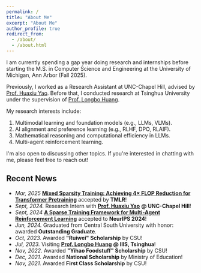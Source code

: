 ```yaml
---
permalink: /
title: "About Me"
excerpt: "About Me"
author_profile: true
redirect_from: 
  - /about/
  - /about.html
---
```


I am currently spending a gap year doing research and internships before starting the M.S. in Computer Science and Engineering at the University of Michigan, Ann Arbor (Fall 2025).

Previously, I worked as a Research Assistant at UNC-Chapel Hill, advised by [Prof. Huaxiu Yao](https://www.huaxiuyao.io/). Before that, I conducted research at Tsinghua University under the supervision of [Prof. Longbo Huang](https://people.iiis.tsinghua.edu.cn/~huang/).

My research interests include:
1. Multimodal learning and foundation models (e.g., LLMs, VLMs).
2. AI alignment and preference learning (e.g., RLHF, DPO, RLAIF).
3. Mathematical reasoning and computational efficiency in LLMs.
4. Multi-agent reinforcement learning.

I'm also open to discussing other topics. If you're interested in chatting with me, please feel free to reach out!

## Recent News
- *Mar, 2025* [**Mixed Sparsity Training: Achieving 4× FLOP Reduction for Transformer Pretraining**](https://arxiv.org/abs/2408.11746) accepted by **TMLR**!
- *Sept, 2024.* Research Intern with [**Prof. Huaxiu Yao**](https://www.huaxiuyao.io/) **@ UNC-Chapel Hill**!
- *Sept, 2024* [**A Sparse Training Framework for Multi-Agent Reinforcement Learning**](https://www.arxiv.org/abs/2409.19391) accepted to **NeurIPS 2024**!
- *Jun, 2024.* Graduated from Central South University with honor: awarded **Outstanding Graduate**.
- *Oct, 2023.* Awarded **"Ruiwei" Scholarship** by CSU!
- *Jul, 2023.* Visiting [**Prof. Longbo Huang**](https://people.iiis.tsinghua.edu.cn/~huang/) **@ IIIS, Tsinghua**!
- *Nov, 2022.* Awarded **"Yihao Foodstuff" Scholarship** by CSU!
- *Dec, 2021.* Awarded **National Scholarship** by Ministry of Education!
- *Nov, 2021.* Awarded **First Class Scholarship** by CSU!

